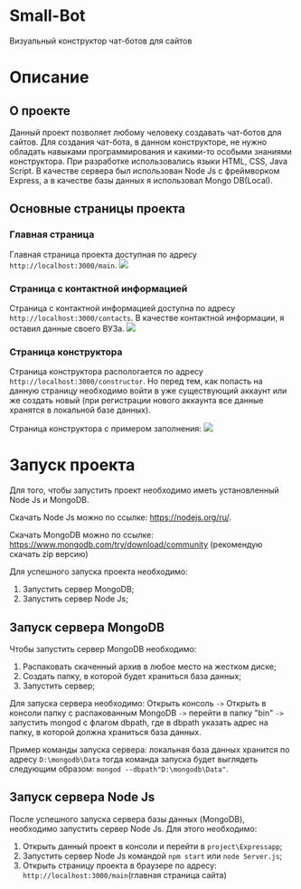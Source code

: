 # Small-Bot
Визуальный конструктор чат-ботов для сайтов

# Описание

## О проекте
Данный проект позволяет любому человеку создавать чат-ботов для сайтов.
Для создания чат-бота, в данном конструкторе, не нужно обладать навыками программирования и какими-то особыми знаниями конструктора.
При разработке использовались языки HTML, CSS, Java Script. В качестве сервера был использован Node Js с фреймворком Express, а в качестве базы данных я использовал Mongo DB(Local). 

## Основные страницы проекта

### Главная страница
Главная страница проекта доступная по адресу `http://localhost:3000/main`.
![](https://i.ibb.co/QKs9GDW/1.jpg)

### Страница с контактной информацией
Страница с контактной информацией доступна по адресу `http://localhost:3000/contacts`. 
В качестве контактной информации, я оставил данные своего ВУЗа.
![](https://i.ibb.co/hZ1zwvK/1.jpg)

### Страница конструктора
Страница конструктора распологается по адресу `http://localhost:3000/constructor`. Но перед тем, как попасть на данную страницу необходимо
войти в уже существующий аккаунт или же создать новый (при регистрации нового аккаунта все данные хранятся в локальной базе данных).

Страница конструктора с примером заполнения:
![](https://i.ibb.co/H77vZTy/image.jpg)

# Запуск проекта
Для того, чтобы запустить проект необходимо иметь установленный Node Js и MongoDB.

Скачать Node Js можно по ссылке: https://nodejs.org/ru/. 

Скачать MongoDB можно по ссылке: https://www.mongodb.com/try/download/community (рекомендую скачать zip версию)

Для успешного запуска проекта необходимо:
1. Запустить сервер MongoDB;
2. Запустить сервер Node Js;

## Запуск сервера MongoDB

Чтобы запустить сервер MongoDB необходимо:
1. Распаковать скаченный архив в любое место на жестком диске;
2. Создать папку, в которой будет храниться база данных;
3. Запустить сервер;

Для запуска сервера необходимо: Открыть консоль `->` Открыть в консоли папку с распакованным MongoDB `->` перейти в папку "bin" `->` запустить mongod с флагом dbpath, где в dbpath указать адрес на папку, в которой должна храниться база данных.

Пример команды запуска сервера: локальная база данных хранится по адресу `D:\mongodb\Data` тогда команда запуска будет выглядеть следующим образом: `mongod --dbpath"D:\mongodb\Data"`.

## Запуск сервера Node Js

После успешного запуска сервера базы данных (MongoDB), необходимо запустить сервер Node Js. Для этого необходимо:
1. Открыть данный проект в консоли и перейти в `project\Expressapp`;
2. Запустить сервер Node Js командой `npm start` или `node Server.js`;
3. Открыть страницу проекта в браузере по адресу: `http://localhost:3000/main`(главная страница сайта)
